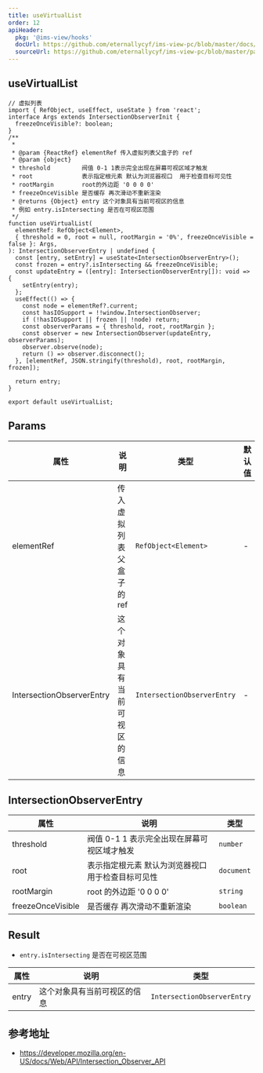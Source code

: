 ```yaml
---
title: useVirtualList
order: 12
apiHeader:
  pkg: '@ims-view/hooks'
  docUrl: https://github.com/eternallycyf/ims-view-pc/blob/master/docs/hooks/useVirtualList.md
  sourceUrl: https://github.com/eternallycyf/ims-view-pc/blob/master/packages/hooks/src/useVirtualList.ts
---
```


## useVirtualList

```tsx | pure
// 虚拟列表
import { RefObject, useEffect, useState } from 'react';
interface Args extends IntersectionObserverInit {
  freezeOnceVisible?: boolean;
}
/**
 *
 * @param {ReactRef} elementRef 传入虚拟列表父盒子的 ref
 * @param {object}
 * threshold         阀值 0-1 1表示完全出现在屏幕可视区域才触发
 * root              表示指定根元素 默认为浏览器视口  用于检查目标可见性
 * rootMargin        root的外边距 '0 0 0 0'
 * freezeOnceVisible 是否缓存 再次滑动不重新渲染
 * @returns {Object} entry 这个对象具有当前可视区的信息
 * 例如 entry.isIntersecting 是否在可视区范围
 */
function useVirtualList(
  elementRef: RefObject<Element>,
  { threshold = 0, root = null, rootMargin = '0%', freezeOnceVisible = false }: Args,
): IntersectionObserverEntry | undefined {
  const [entry, setEntry] = useState<IntersectionObserverEntry>();
  const frozen = entry?.isIntersecting && freezeOnceVisible;
  const updateEntry = ([entry]: IntersectionObserverEntry[]): void => {
    setEntry(entry);
  };
  useEffect(() => {
    const node = elementRef?.current;
    const hasIOSupport = !!window.IntersectionObserver;
    if (!hasIOSupport || frozen || !node) return;
    const observerParams = { threshold, root, rootMargin };
    const observer = new IntersectionObserver(updateEntry, observerParams);
    observer.observe(node);
    return () => observer.disconnect();
  }, [elementRef, JSON.stringify(threshold), root, rootMargin, frozen]);

  return entry;
}

export default useVirtualList;
```

## Params

| 属性                      | 说明                         | 类型                        | 默认值 |
| ------------------------- | ---------------------------- | --------------------------- | ------ |
| elementRef                | 传入虚拟列表父盒子的 ref     | `RefObject<Element>`        | -      |
| IntersectionObserverEntry | 这个对象具有当前可视区的信息 | `IntersectionObserverEntry` | -      |

## IntersectionObserverEntry

| 属性              | 说明                                               | 类型       |
| ----------------- | -------------------------------------------------- | ---------- |
| threshold         | 阀值 0-1 1 表示完全出现在屏幕可视区域才触发        | `number`   |
| root              | 表示指定根元素 默认为浏览器视口 用于检查目标可见性 | `document` |
| rootMargin        | root 的外边距 '0 0 0 0'                            | `string`   |
| freezeOnceVisible | 是否缓存 再次滑动不重新渲染                        | `boolean`  |

## Result

- `entry.isIntersecting` 是否在可视区范围

| 属性  | 说明                         | 类型                        |
| ----- | ---------------------------- | --------------------------- |
| entry | 这个对象具有当前可视区的信息 | `IntersectionObserverEntry` |

## 参考地址

- https://developer.mozilla.org/en-US/docs/Web/API/Intersection_Observer_API
